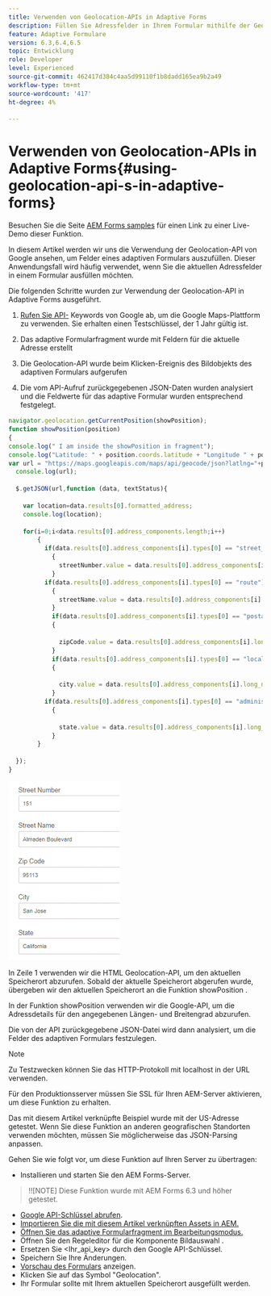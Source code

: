 ```yaml
---
title: Verwenden von Geolocation-APIs in Adaptive Forms
description: Füllen Sie Adressfelder in Ihrem Formular mithilfe der Geolocation-APIs aus.
feature: Adaptive Formulare
version: 6.3,6.4,6.5
topic: Entwicklung
role: Developer
level: Experienced
source-git-commit: 462417d384c4aa5d99110f1b8dadd165ea9b2a49
workflow-type: tm+mt
source-wordcount: '417'
ht-degree: 4%

---
```



# Verwenden von Geolocation-APIs in Adaptive Forms{#using-geolocation-api-s-in-adaptive-forms}

Besuchen Sie die Seite [AEM Forms samples](https://forms.enablementadobe.com/content/samples/samples.html?query=0#collapse1) für einen Link zu einer Live-Demo dieser Funktion.

In diesem Artikel werden wir uns die Verwendung der Geolocation-API von Google ansehen, um Felder eines adaptiven Formulars auszufüllen. Dieser Anwendungsfall wird häufig verwendet, wenn Sie die aktuellen Adressfelder in einem Formular ausfüllen möchten.

Die folgenden Schritte wurden zur Verwendung der Geolocation-API in Adaptive Forms ausgeführt.

1. [Rufen Sie API-](https://developers.google.com/maps/documentation/javascript/get-api-key) Keywords von Google ab, um die Google Maps-Plattform zu verwenden. Sie erhalten einen Testschlüssel, der 1 Jahr gültig ist.

1. Das adaptive Formularfragment wurde mit Feldern für die aktuelle Adresse erstellt

1. Die Geolocation-API wurde beim Klicken-Ereignis des Bildobjekts des adaptiven Formulars aufgerufen

1. Die vom API-Aufruf zurückgegebenen JSON-Daten wurden analysiert und die Feldwerte für das adaptive Formular wurden entsprechend festgelegt.

```javascript
navigator.geolocation.getCurrentPosition(showPosition);
function showPosition(position) 
{
console.log(" I am inside the showPosition in fragment");
console.log("Latitude: " + position.coords.latitude + "Longitude " + position.coords.longitude);
var url = "https://maps.googleapis.com/maps/api/geocode/json?latlng="+position.coords.latitude+","+position.coords.longitude+"&key=<your_api_key>";
  console.log(url);
  
  $.getJSON(url,function (data, textStatus){
    
    var location=data.results[0].formatted_address;
    console.log(location);
    
    for(i=0;i<data.results[0].address_components.length;i++)
        {
          if(data.results[0].address_components[i].types[0] == "street_number")
            {
              streetNumber.value = data.results[0].address_components[i].long_name;
            }
          if(data.results[0].address_components[i].types[0] == "route")
            {
              streetName.value = data.results[0].address_components[i].long_name;
            }
            if(data.results[0].address_components[i].types[0] == "postal_code")
            {
              
              zipCode.value = data.results[0].address_components[i].long_name;
            }
            if(data.results[0].address_components[i].types[0] == "locality")
            {
              
              city.value = data.results[0].address_components[i].long_name;
            }
          if(data.results[0].address_components[i].types[0] == "administrative_area_level_1")
            {
              
              state.value = data.results[0].address_components[i].long_name;
            }
        }
    
  });
}
```

![Felder werden mit der geoloaction-API ausgefüllt](assets/capture-4.gif)

In Zeile 1 verwenden wir die HTML Geolocation-API, um den aktuellen Speicherort abzurufen. Sobald der aktuelle Speicherort abgerufen wurde, übergeben wir den aktuellen Speicherort an die Funktion showPosition .

In der Funktion showPosition verwenden wir die Google-API, um die Adressdetails für den angegebenen Längen- und Breitengrad abzurufen.

Die von der API zurückgegebene JSON-Datei wird dann analysiert, um die Felder des adaptiven Formulars festzulegen.

>[!NOTE]
>
>Zu Testzwecken können Sie das HTTP-Protokoll mit localhost in der URL verwenden.
>
>Für den Produktionsserver müssen Sie SSL für Ihren AEM-Server aktivieren, um diese Funktion zu erhalten.
>
>Das mit diesem Artikel verknüpfte Beispiel wurde mit der US-Adresse getestet. Wenn Sie diese Funktion an anderen geografischen Standorten verwenden möchten, müssen Sie möglicherweise das JSON-Parsing anpassen.

Gehen Sie wie folgt vor, um diese Funktion auf Ihren Server zu übertragen:

* Installieren und starten Sie den AEM Forms-Server.

>!![NOTE] Diese Funktion wurde mit AEM Forms 6.3 und höher getestet.
* [Google API-Schlüssel abrufen](https://developers.google.com/maps/documentation/javascript/get-api-key).
* [Importieren Sie die mit diesem Artikel verknüpften Assets in AEM.](assets/geolocationapi.zip)
* [Öffnen Sie das adaptive Formularfragment im Bearbeitungsmodus.](http://localhost:4502/editor.html/content/forms/af/currentaddressfragment.html)
* Öffnen Sie den Regeleditor für die Komponente Bildauswahl .
* Ersetzen Sie &lt;Ihr_api_key> durch den Google API-Schlüssel.
* Speichern Sie Ihre Änderungen.
* [Vorschau des Formulars](http://localhost:4502/content/dam/formsanddocuments/currentaddressfragment/jcr:content?wcmmode=disabled) anzeigen.
* Klicken Sie auf das Symbol &quot;Geolocation&quot;.
* Ihr Formular sollte mit Ihrem aktuellen Speicherort ausgefüllt werden.
